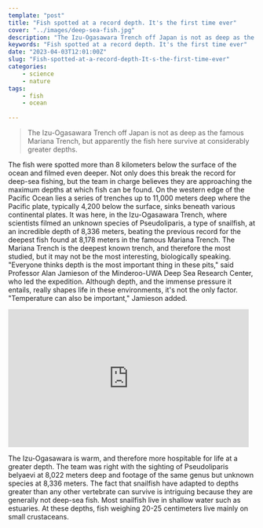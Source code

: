 ```yaml
---
template: "post"
title: "Fish spotted at a record depth. It's the first time ever"
cover: "../images/deep-sea-fish.jpg"
description: "The Izu-Ogasawara Trench off Japan is not as deep as the famous Mariana Trench, but apparently the fish here survive at considerably greater depths."
keywords: "Fish spotted at a record depth. It's the first time ever"
date: "2023-04-03T12:01:00Z"
slug: "Fish-spotted-at-a-record-depth-It-s-the-first-time-ever"
categories: 
    - science
    - nature
tags:
    - fish
    - ocean
 
---
```


<blockquote>The Izu-Ogasawara Trench off Japan is not as deep as the famous Mariana Trench, but apparently the fish here survive at considerably greater depths.</blockquote>

<p>The fish were spotted more than 8 kilometers below the surface of the ocean and filmed even deeper. Not only does this break the record for deep-sea fishing, but the team in charge believes they are approaching the maximum depths at which fish can be found. On the western edge of the Pacific Ocean lies a series of trenches up to 11,000 meters deep where the Pacific plate, typically 4,200 below the surface, sinks beneath various continental plates. It was here, in the Izu-Ogasawara Trench, where scientists filmed an unknown species of Pseudoliparis, a type of snailfish, at an incredible depth of 8,336 meters, beating the previous record for the deepest fish found at 8,178 meters in the famous Mariana Trench. The Mariana Trench is the deepest known trench, and therefore the most studied, but it may not be the most interesting, biologically speaking. "Everyone thinks depth is the most important thing in these pits," said Professor Alan Jamieson of the Minderoo-UWA Deep Sea Research Center, who led the expedition. Although depth, and the immense pressure it entails, really shapes life in these environments, it's not the only factor. "Temperature can also be important," Jamieson added.</p>


<iframe  width="490" height="281" src="https://www.youtube.com/embed/8JeEt68gVcs" title="Record breaking deepest fish caught on camera" frameborder="0" allow="accelerometer; autoplay; clipboard-write; encrypted-media; gyroscope; picture-in-picture; web-share" allowfullscreen></iframe>


<p>The Izu-Ogasawara is warm, and therefore more hospitable for life at a greater depth. The team was right with the sighting of Pseudoliparis belyaevi at 8,022 meters deep and footage of the same genus but unknown species at 8,336 meters. The fact that snailfish have adapted to depths greater than any other vertebrate can survive is intriguing because they are generally not deep-sea fish. Most snailfish live in shallow water such as estuaries. At these depths, fish weighing 20-25 centimeters live mainly on small crustaceans.</p>